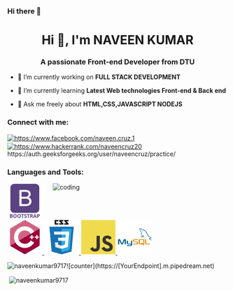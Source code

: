 ### Hi there 👋
<h1 align="center">Hi 👋, I'm NAVEEN KUMAR</h1>
<h3 align="center">A passionate Front-end Developer from DTU</h3>

- 🔭 I’m currently working on **FULL STACK DEVELOPMENT**


- 🌱 I’m currently learning **Latest Web technologies Front-end & Back end**


- 💬 Ask me freely about **HTML,CSS,JAVASCRIPT NODEJS**

<h3 align="left">Connect with me:</h3>
<p align="left">
<a href="https://fb.com/https://www.facebook.com/naveen.cruz.1" target="blank"><img align="center" src="https://cdn.jsdelivr.net/npm/simple-icons@3.0.1/icons/facebook.svg" alt="https://www.facebook.com/naveen.cruz.1" height="30" width="40" /></a>
<a href="https://www.hackerrank.com/naveencruz20?hr_r=1" target="blank"><img align="center" src="https://cdn.jsdelivr.net/npm/simple-icons@3.0.1/icons/hackerrank.svg" alt="https://www.hackerrank.com/naveencruz20" height="30" width="40" /></a>
https://auth.geeksforgeeks.org/user/naveencruz/practice/  
</p>

<h3 align="left">Languages and Tools:</h3>
<img align ="right" src="https://image.freepik.com/free-vector/programmer-concept-illustration_114360-2923.jpg" alt="coding" width ="400" />
<p align="left"> <a href="https://getbootstrap.com" target="_blank"> <img src="https://raw.githubusercontent.com/devicons/devicon/master/icons/bootstrap/bootstrap-plain-wordmark.svg" alt="bootstrap" width="80" height="80"/> </a> <a href="https://www.w3schools.com/cpp/" target="_blank"> <img src="https://raw.githubusercontent.com/devicons/devicon/master/icons/cplusplus/cplusplus-original.svg" alt="cplusplus" width="80" height="80" margin ="70px"/> </a> <a href="https://www.w3schools.com/css/" target="_blank"> <img src="https://raw.githubusercontent.com/devicons/devicon/master/icons/css3/css3-original-wordmark.svg" alt="css3" width="80" height="80" margin = "50px" /> </a> <a href="https://developer.mozilla.org/en-US/docs/Web/JavaScript" target="_blank"> <img src="https://raw.githubusercontent.com/devicons/devicon/master/icons/javascript/javascript-original.svg" alt="javascript" width="80" height="80"/> </a> <a href="https://www.mysql.com/" target="_blank"> <img src="https://raw.githubusercontent.com/devicons/devicon/master/icons/mysql/mysql-original-wordmark.svg" alt="mysql" width="80" height="80"/> </a> </p>



<p width ="400" ><img align="left" src="https://github-readme-stats.vercel.app/api/top-langs?username=naveenkumar9717&show_icons=true&locale=en&layout=compact" alt="naveenkumar9717" /></p>


<p>![counter](https://[YourEndpoint].m.pipedream.net)</p>
<p>&nbsp;<img align="center" src="https://github-readme-stats.vercel.app/api?username=naveenkumar9717&show_icons=true&locale=en" alt="naveenkumar9717" /></p>

